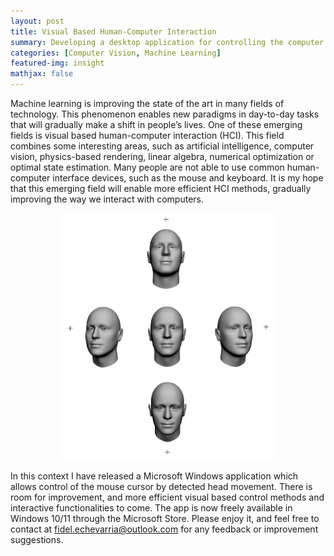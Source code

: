 ```yaml
---
layout: post
title: Visual Based Human-Computer Interaction
summary: Developing a desktop application for controlling the computer mouse cursor from detected face movement.
categories: [Computer Vision, Machine Learning]
featured-img: insight
mathjax: false
---
```


Machine learning is improving the state of the art in many fields of technology. This phenomenon enables new paradigms in day-to-day tasks that will gradually make a shift in people’s lives. One of these emerging fields is visual based human-computer interaction (HCI). This field combines some interesting areas, such as artificial intelligence, computer vision, physics-based rendering, linear algebra, numerical optimization or optimal state estimation. Many people are not able to use common human-computer interface devices, such as the mouse and keyboard. It is my hope that this emerging field will enable more efficient HCI methods, gradually improving the way we interact with computers.

<figure>
    <p align="center"><img src="/assets/img/article_images/vbhci_001.jpg" width="80%"></p>
    <!-- <figcaption><p align="center"><b>Figure 1</b> - Faces</p></figcaption> -->
</figure>

In this context I have released a Microsoft Windows application which allows control of the mouse cursor by detected head movement. There is room for improvement, and more efficient visual based control methods and interactive functionalities to come. The app is now freely available in Windows 10/11 through the Microsoft Store. Please enjoy it, and feel free to contact at <fidel.echevarria@outlook.com> for any feedback or improvement suggestions.

<script type="module" src="https://getbadgecdn.azureedge.net/ms-store-badge.bundled.js"></script>
<ms-store-badge
productid ="9PGL5GSN68JG"
animation="on">
</ms-store-badge>
